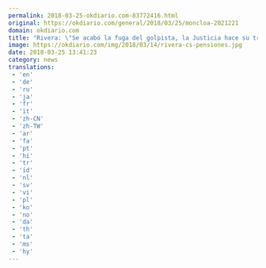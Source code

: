 ```yaml
---
permalink: 2018-03-25-okdiario.com-83772416.html
original: https://okdiario.com/general/2018/03/25/moncloa-2021221
domain: okdiario.com
title: "Rivera: \"Se acabó la fuga del golpista, la Justicia hace su trabajo""
image: https://okdiario.com/img/2018/03/14/rivera-cs-pensiones.jpg
date: 2018-03-25 13:41:23
category: news
translations: 
 - 'en'
 - 'de'
 - 'ru'
 - 'ja'
 - 'fr'
 - 'it'
 - 'zh-CN'
 - 'zh-TW'
 - 'ar'
 - 'fa'
 - 'pt'
 - 'hi'
 - 'tr'
 - 'id'
 - 'nl'
 - 'sv'
 - 'vi'
 - 'pl'
 - 'ko'
 - 'no'
 - 'da'
 - 'th'
 - 'ta'
 - 'ms'
 - 'hy'
---
```


